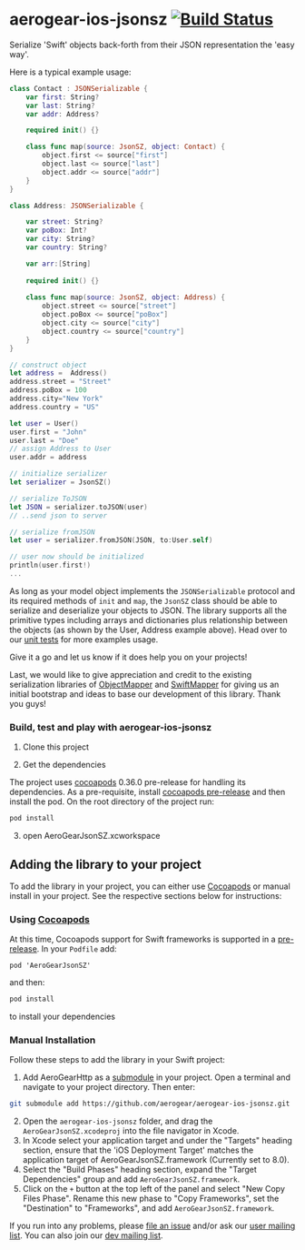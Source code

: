 # aerogear-ios-jsonsz [![Build Status](https://travis-ci.org/aerogear/aerogear-ios-jsonsz.png)](https://travis-ci.org/aerogear/aerogear-ios-jsonsz)

Serialize 'Swift' objects back-forth from their JSON representation the 'easy way'.

Here is a typical example usage:

```swift
class Contact : JSONSerializable {
    var first: String?  
    var last: String?   
    var addr: Address?

    required init() {}

    class func map(source: JsonSZ, object: Contact) {
        object.first <= source["first"]
        object.last <= source["last"]
        object.addr <= source["addr"]
    }
}

class Address: JSONSerializable {

    var street: String?
    var poBox: Int?
    var city: String?
    var country: String?

    var arr:[String]
    
    required init() {}
    
    class func map(source: JsonSZ, object: Address) {
        object.street <= source["street"]
        object.poBox <= source["poBox"]
        object.city <= source["city"]
        object.country <= source["country"]
    }
}

// construct object
let address =  Address()
address.street = "Street"
address.poBox = 100
address.city="New York"
address.country = "US"

let user = User()
user.first = "John"
user.last = "Doe"
// assign Address to User
user.addr = address

// initialize serializer
let serializer = JsonSZ()

// serialize ToJSON
let JSON = serializer.toJSON(user)
// ..send json to server

// serialize fromJSON
let user = serializer.fromJSON(JSON, to:User.self)

// user now should be initialized
println(user.first!)
...
```

As long as your model object implements the ```JSONSerializable``` protocol and its required methods of ```init``` and ```map```, the ```JsonSZ``` class should be able to serialize and deserialize your objects to JSON. The library supports all the primitive types including arrays and dictionaries plus relationship between the objects (as shown by the User, Address example above). Head over to our [unit tests](https://github.com/aerogear/aerogear-ios-jsonsz/blob/master/AeroGearJsonSZTests/AeroGearJsonSZTests.swift) for more examples usage.

Give it a go and let us know if it does help you on your projects!

Last, we would like to give appreciation and credit to the existing serialization libraries of [ObjectMapper](https://github.com/Hearst-DD/ObjectMapper) and [SwiftMapper](https://github.com/kam800/SwiftMapper) for giving us an initial bootstrap and ideas to base our development of this library. Thank you guys!

### Build, test and play with aerogear-ios-jsonsz

1. Clone this project

2. Get the dependencies

The project uses [cocoapods](http://cocoapods.org) 0.36.0 pre-release for handling its dependencies. As a pre-requisite, install [cocoapods pre-release](http://blog.cocoapods.org/Pod-Authors-Guide-to-CocoaPods-Frameworks/) and then install the pod. On the root directory of the project run:
```bash
pod install
```
3. open AeroGearJsonSZ.xcworkspace

## Adding the library to your project 
To add the library in your project, you can either use [Cocoapods](http://cocoapods.org) or manual install in your project. See the respective sections below for instructions:

### Using [Cocoapods](http://cocoapods.org)
At this time, Cocoapods support for Swift frameworks is supported in a [pre-release](http://blog.cocoapods.org/Pod-Authors-Guide-to-CocoaPods-Frameworks/). In your ```Podfile``` add:

```
pod 'AeroGearJsonSZ'
```

and then:

```bash
pod install
```

to install your dependencies

### Manual Installation
Follow these steps to add the library in your Swift project:

1. Add AeroGearHttp as a [submodule](http://git-scm.com/docs/git-submodule) in your project. Open a terminal and navigate to your project directory. Then enter:
```bash
git submodule add https://github.com/aerogear/aerogear-ios-jsonsz.git
```
2. Open the `aerogear-ios-jsonsz` folder, and drag the `AeroGearJsonSZ.xcodeproj` into the file navigator in Xcode.
3. In Xcode select your application target  and under the "Targets" heading section, ensure that the 'iOS  Deployment Target'  matches the application target of AeroGearJsonSZ.framework (Currently set to 8.0).
5. Select the  "Build Phases"  heading section,  expand the "Target Dependencies" group and add  `AeroGearJsonSZ.framework`.
7. Click on the `+` button at the top left of the panel and select "New Copy Files Phase". Rename this new phase to "Copy Frameworks", set the "Destination" to "Frameworks", and add `AeroGearJsonSZ.framework`.


If you run into any problems, please [file an issue](http://issues.jboss.org/browse/AEROGEAR) and/or ask our [user mailing list](https://lists.jboss.org/mailman/listinfo/aerogear-users). You can also join our [dev mailing list](https://lists.jboss.org/mailman/listinfo/aerogear-dev).  
